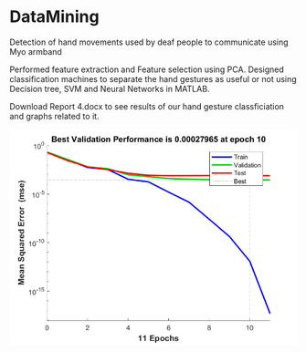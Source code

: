 # DataMining
Detection of hand movements used by deaf people to communicate using Myo armband 

Performed feature extraction and Feature selection using PCA. Designed classification machines to separate the hand gestures as useful or not using Decision tree, SVM and Neural Networks in MATLAB. 

Download Report 4.docx to see results of our hand gesture classficiation and graphs related to it.


![](https://github.com/sanaydevi/DataMining/blob/master/Neural%20Network%20Graphs/ABOUT_NN.png)
